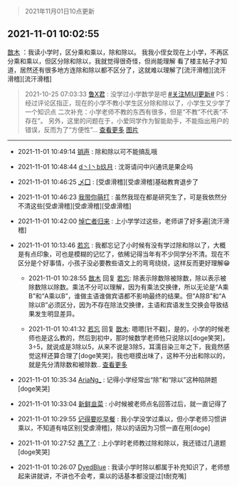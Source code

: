 > 2021年11月01日10点更新
<link rel="stylesheet" href="https://cdn.jsdelivr.net/gh/taotie6/sampleJSON@main/css/photo_show.css">
<meta name="referrer" content="no-referrer" />


 ## 2021-11-01 10:02:55 

 [㪚木](https://www.coolapk.com/feed/31120103?shareKey=YzMzYjdkZjRjNmQ2NjE3ZjRlOTQ~) ：我读小学时，区分乘和乘以，除和除以。
我我小侄女现在上小学，不再区分乘和乘以，但区分除和除以，我就觉得很奇怪，但尚能理解
看了楼主帖子才知道，居然还有很多地方连除和除以都不区分了，这就难以理解了[流汗滑稽][流汗滑稽][流汗滑稽] 

<div class="album">
</div>

> 2021-10-25 07:03:33 
> [鲁X君](https://www.coolapk.com/feed/30930143?shareKey=NGUwMmFiNzAyNDg1NjE3ZjRlOTQ~) : 没学过小学数学是吧 <a class="feed-link-tag" href="/t/关注MIUI更新?type=0">#关注MIUI更新#</a> PS：经过评论区指正，现在的小学不教小学生区分除和除以了，小学生又少学了一个知识点 二次补充：小学老师不教的东西有很多，但是“不教”不代表“不存在”。 另外，这里的问题在于，小爱同学作为智能助手，不能指出用户的错误，反而为了“方便性”... <a href="">查看更多</a> 
[图片](http://image.coolapk.com/feed/2021/1025/07/549159_964db04c_6574_4193@1080x2340.jpeg)

 ------- 

- 2021-11-01 10:49:14 [销声](uid=1546442) : 除和除以可不能搞乱哦 

- 2021-11-01 10:48:44 [d丶I丶b玖月](uid=2952537) : 沈哥请问中兴通讯是果企吗 

- 2021-11-01 10:46:25 [乄囗](uid=759206) : [受虐滑稽][受虐滑稽]基础教育退步了 

- 2021-11-01 10:46:23 [我带你萌打](uid=2528841) : 虽然我现在都是研究生了，可是我依然分不清这些[受虐滑稽][受虐滑稽][受虐滑稽] 

- 2021-11-01 10:42:00 [悼亡者归来](uid=2627573) : 上小学学过这些，老师讲了好多遍[流汗滑稽] 

- 2021-11-01 10:13:46 [若忘](uid=459610) : 我都忘记了小时候有没有学过除和除以了，大概是有点印象，可也是模糊的记忆了，依稀记得当年有不少同学分不清。现在不区分是个好事情，小孩子没必要教些语文上的弯弯绕绕，这样反而更好理解😁 

    - 2021-11-01 10:28:55 [㪚木](uid=1081091) 回复 [若忘](uid=459610): 除表示除数除被除数，除以表示被除数除以除数。乘法不分可以理解，因为有乘法交换律，所以无论是“A乘B”和“A乘以B”，谁做主语谁做宾语都不影响最终的结果。但“A除B”和“A除以B”必须区分，因为不存在除法交换律，主语和宾语发生交换会导致结果发生明显差异。 

    - 2021-11-01 10:41:32 [若忘](uid=459610) 回复 [㪚木](uid=1081091): 嗯嗯[针不戳]，是的，小学的时候老师也是这么教的，然后到初中，那时候数学老师他只说除以[doge笑哭]，3÷5，就说成是3除以5，从来不说是3除5，耳濡目染三年之下，我竟然感觉这样还算合理了[doge笑哭]，我也咂摸出味了，这种不分出和除以的，就是先分清除数和被除数.. <a href="/feed/replyList?id=240500053">查看更多</a> 

- 2021-11-01 10:35:34 [AriaNg_](uid=3504887) : 记得小学经常出“除”和“除以”这种陷阱题[doge笑哭] 

- 2021-11-01 10:33:04 [新鲜韭菜](uid=1735035) : 小时候被老师点名回答过后，就一直记得了 

- 2021-11-01 10:29:55 [记得要吃早餐](uid=4374824) : 我小学没学过乘以，但小学老师习惯讲乘以，不知道有啥区别[受虐滑稽]，除以的话因为习惯一直在用[doge] 

- 2021-11-01 10:27:52 [愚了了](uid=734193) : 上小学时老师教过除和除以，我还错过几道题[doge笑哭] 

- 2021-11-01 10:26:07 [DyedBlue](uid=2730860) : 我读小学时除以都属于补充知识了，老师想起来讲就讲，不讲也不会考，乘以的话基本都没提过[t耐克嘴] 

